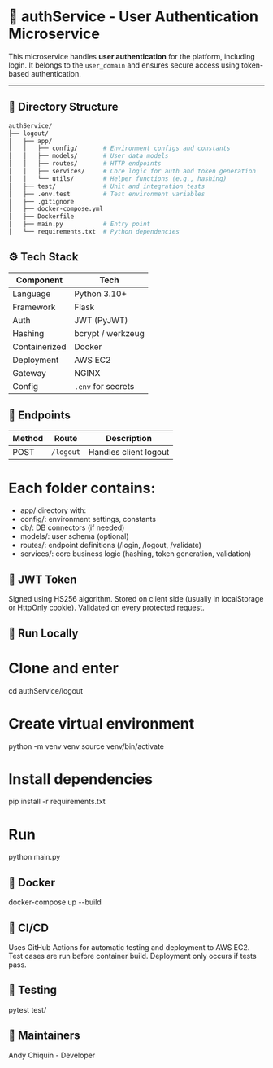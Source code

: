 # 🔐 authService - User Authentication Microservice

This microservice handles **user authentication** for the platform, including login. It belongs to the `user_domain` and ensures secure access using token-based authentication.

---

## 🧩 Directory Structure

```bash
authService/
├── logout/
│   ├── app/
│   │   ├── config/       # Environment configs and constants
│   │   ├── models/       # User data models
│   │   ├── routes/       # HTTP endpoints
│   │   ├── services/     # Core logic for auth and token generation
│   │   └── utils/        # Helper functions (e.g., hashing)
│   ├── test/             # Unit and integration tests
│   ├── .env.test         # Test environment variables
│   ├── .gitignore
│   ├── docker-compose.yml
│   ├── Dockerfile
│   ├── main.py           # Entry point
│   └── requirements.txt  # Python dependencies


```
## ⚙️ Tech Stack
| Component     | Tech               |
| ------------- | ------------------ |
| Language      | Python 3.10+       |
| Framework     | Flask              |
| Auth          | JWT (PyJWT)        |
| Hashing       | bcrypt / werkzeug  |
| Containerized | Docker             |
| Deployment    | AWS EC2            |
| Gateway       | NGINX              |
| Config        | `.env` for secrets |

## 📡 Endpoints
| Method | Route             | Description                      |
| ------ | ----------------- | -------------------------------- |
| POST   | `/logout`         | Handles client logout            |

# Each folder contains:

- app/ directory with:
- config/: environment settings, constants
- db/: DB connectors (if needed)
- models/: user schema (optional)
- routes/: endpoint definitions (/login, /logout, /validate)
- services/: core business logic (hashing, token generation, validation)

## 🔐 JWT Token
Signed using HS256 algorithm.
Stored on client side (usually in localStorage or HttpOnly cookie).
Validated on every protected request.

## 🚀 Run Locally
# Clone and enter
cd authService/logout

# Create virtual environment
python -m venv venv
source venv/bin/activate

# Install dependencies
pip install -r requirements.txt

# Run
python main.py

## 🐳 Docker
docker-compose up --build

## 🔄 CI/CD
Uses GitHub Actions for automatic testing and deployment to AWS EC2.
Test cases are run before container build.
Deployment only occurs if tests pass.

## 🧪 Testing
pytest test/

## 🧠 Maintainers
Andy Chiquin - Developer 
